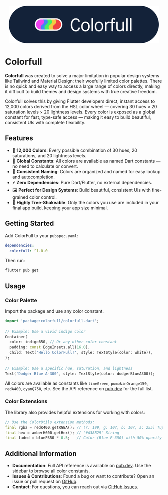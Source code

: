 <p align="center"><img src="assets/logo.png" height="120"></p>

# Colorfull

**Colorfull** was created to solve a major limitation in popular design systems like Tailwind and Material Design: their woefully limited color palettes. There is no quick and easy way to access a large range of colors directly, making it difficult to build themes and design systems with true creative freedom.

Colorfull solves this by giving Flutter developers direct, instant access to 12,000 colors derived from the HSL color wheel — covering 30 hues × 20 saturation levels × 20 lightness levels. Every color is exposed as a global constant for fast, type-safe access — making it easy to build beautiful, consistent UIs with complete flexibility.

## Features

- 🌈 **12,000 Colors**: Every possible combination of 30 hues, 20 saturations, and 20 lightness levels.
- 🔎 **Global Constants**: All colors are available as named Dart constants — no need to calculate or convert.
- 🎨 **Consistent Naming**: Colors are organized and named for easy lookup and autocompletion.
- ⚡️ **Zero Dependencies**: Pure Dart/Flutter, no external dependencies.
- 🖼️ **Perfect for Design Systems**: Build beautiful, consistent UIs with fine-grained color control.
- 🌳 **Highly Tree-Shakeable**: Only the colors you use are included in your final app build, keeping your app size minimal.

## Getting Started

Add ColorFull to your `pubspec.yaml`:

```yaml
dependencies:
  colorfull: ^1.0.0
```

Then run:

```sh
flutter pub get
```

## Usage

### Color Palette

Import the package and use any color constant.

```dart
import 'package:colorfull/colorfull.dart';

// Example: Use a vivid indigo color
Container(
  color: indigo650, // Or any other color constant
  padding: const EdgeInsets.all(16.0),
  child: Text('Hello ColorFull!', style: TextStyle(color: white)),
);

// Example: Use a specific hue, saturation, and lightness
Text('Dodger Blue A-300', style: TextStyle(color: dodgerBlueA300));
```

All colors are available as constants like `limeGreen`, `pumpkinOrange150`, `redA400`, `cyanQ750`, etc. See the API reference on [pub.dev](https://pub.dev/documentation/colorfull/latest) for the full list.

### Color Extensions

The library also provides helpful extensions for working with colors:

```dart
// Use the ColorUtils extension methods:
final rgba = redK400.getRGBA(); // (r: 199, g: 107, b: 107, a: 255) Tuple
final hex = amberH600.getHex(); // '#A38B29' String
final faded = blueP350 * 0.5;   // Color (Blue P-350) with 50% opacity
```

## Additional Information

- **Documentation**: Full API reference is available on [pub.dev](https://pub.dev/documentation/colorfull/latest). Use the sidebar to browse all color constants.
- **Issues & Contributions**: Found a bug or want to contribute? Open an issue or pull request on [GitHub](https://github.com/adifyr/colorfull).
- **Contact**: For questions, you can reach out via [GitHub Issues](https://github.com/adifyr/colorfull/issues).
